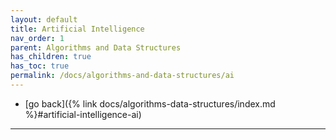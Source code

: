```yaml
---
layout: default
title: Artificial Intelligence
nav_order: 1
parent: Algorithms and Data Structures
has_children: true
has_toc: true
permalink: /docs/algorithms-and-data-structures/ai
---
```


- [go back]({% link docs/algorithms-data-structures/index.md %}#artificial-intelligence-ai)

------ ------

